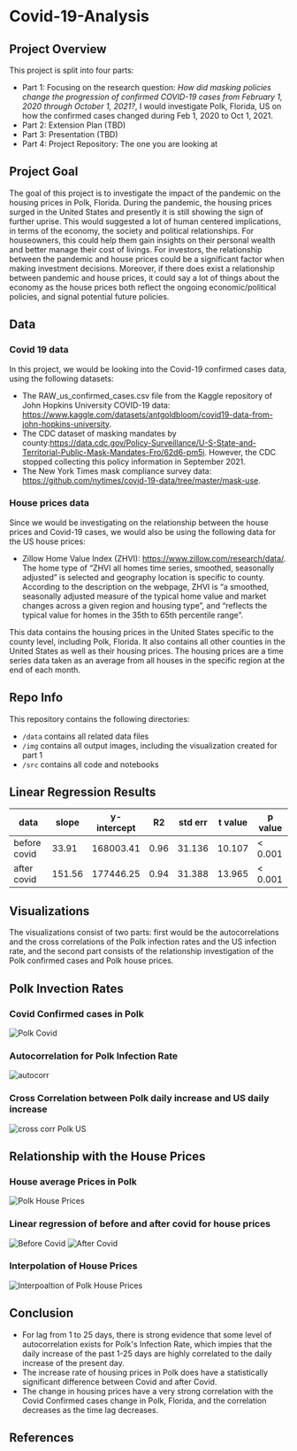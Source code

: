 # Covid-19-Analysis

## Project Overview
This project is split into four parts: <br>
- Part 1: Focusing on the research question: *How did masking policies change the progression of confirmed COVID-19 cases from February 1, 2020 through October 1, 2021?*, I would investigate Polk, Florida, US on how the confirmed cases changed during Feb 1, 2020 to Oct 1, 2021.
- Part 2: Extension Plan (TBD) 
- Part 3: Presentation (TBD)
- Part 4: Project Repository: The one you are looking at

## Project Goal
The goal of this project is to investigate the impact of the pandemic on the housing prices in Polk, Florida. During the pandemic, the housing prices surged in the United States and presently it is still showing the sign of further uprise. This would suggested a lot of human centered implications, in terms of the economy, the society and political relationships. For houseowners, this could help them gain insights on their personal wealth and better manage their cost of livings. For investors, the relationship between the pandemic and house prices could be a significant factor when making investment decisions. Moreover, if there does exist a relationship between pandemic and house prices, it could say a lot of things about the economy as the house prices both reflect the ongoing economic/political policies, and signal potential future policies.

## Data
### Covid 19 data
In this project, we would be looking into the Covid-19 confirmed cases data, using the following datasets:
- The RAW_us_confirmed_cases.csv file from the Kaggle repository of John Hopkins University COVID-19 data: https://www.kaggle.com/datasets/antgoldbloom/covid19-data-from-john-hopkins-university.
- The CDC dataset of masking mandates by county:https://data.cdc.gov/Policy-Surveillance/U-S-State-and-Territorial-Public-Mask-Mandates-Fro/62d6-pm5i. However, the CDC stopped collecting this policy information in September 2021.
- The New York Times mask compliance survey data: https://github.com/nytimes/covid-19-data/tree/master/mask-use. 

### House prices data
Since we would be investigating on the relationship between the house prices and Covid-19 cases, we would also be using the following data for the US house prices:
- Zillow Home Value Index (ZHVI): https://www.zillow.com/research/data/. The home type of “ZHVI all homes time series, smoothed, seasonally adjusted” is selected and geography location is specific to county. According to the description on the webpage, ZHVI is “a smoothed, seasonally adjusted measure of the typical home value and market changes across a given region and housing type”, and “reflects the typical value for homes in the 35th to 65th percentile range”.

This data contains the housing prices in the United States specific to the county level, including Polk, Florida. It also contains all other counties in the United States as well as their housing prices. The housing prices are a time series data taken as an average from all houses in the specific region at the end of each month. 

## Repo Info
This repository contains the following directories:
- `/data` contains all related data files
- `/img` contains all output images, including the visualization created for part 1
- `/src` contains all code and notebooks

## Linear Regression Results
| data | slope | y-intercept | R2 | std err | t value | p value |
| ---- | ----- | ----------- | -- | ------- | ------- | ------- |
| before covid | 33.91 | 168003.41 | 0.96 | 31.136 | 10.107 |  < 0.001 |
| after covid | 151.56 | 177446.25 | 0.94 | 31.388 | 13.965 | < 0.001 |


## Visualizations
The visualizations consist of two parts: first would be the autocorrelations and the cross correlations of the Polk infection rates and the US infection rate, and the second part consists of the relationship investigation of the Polk confirmed cases and Polk house prices.

## Polk Invection Rates
### Covid Confirmed cases in Polk
![Polk Covid](https://github.com/MatthewChau99/Covid-19-Analysis/blob/master/img/polk%20covid.png)

### Autocorrelation for Polk Infection Rate
![autocorr](https://github.com/MatthewChau99/Covid-19-Analysis/blob/master/img/auto_corr_polk.png)

### Cross Correlation between Polk daily increase and US daily increase
![cross corr Polk US](https://github.com/MatthewChau99/Covid-19-Analysis/blob/master/img/cross_corr_polk_us.png)


## Relationship with the House Prices
### House average Prices in Polk
![Polk House Prices](https://github.com/MatthewChau99/Covid-19-Analysis/blob/master/img/house%20avg%20prices.png)

### Linear regression of before and after covid for house prices
![Before Covid](https://github.com/MatthewChau99/Covid-19-Analysis/blob/master/img/lr_bef.png)
![After Covid](https://github.com/MatthewChau99/Covid-19-Analysis/blob/master/img/lr_aft.png)

### Interpolation of House Prices
![Interpoaltion of Polk House Prices](https://github.com/MatthewChau99/Covid-19-Analysis/blob/master/img/interpolation.png)

## Conclusion
- For lag from 1 to 25 days, there is strong evidence that some level of autocorrelation exists for Polk's Infection Rate, which impies that the daily increase of the past 1-25 days are highly correlated to the daily increase of the present day.
- The increase rate of housing prices in Polk does have a statistically significant difference between Covid and after Covid.
- The change in housing prices have a very strong correlation with the Covid Confirmed cases change in Polk, Florida, and the correlation decreases as the time lag decreases.

## References
